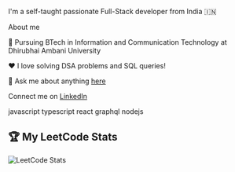              
              
 




I'm a self-taught passionate Full-Stack developer from India 🇮🇳

About me

💼 Pursuing BTech in Information and Communication Technology at Dhirubhai Ambani University

❤️ I love solving DSA problems and SQL queries!


💬 Ask me about anything [here](mailto:manavparekh3004@gmail.com)

Connect me on [LinkedIn](www.LinkedIn.com/in/manav-parekh-26313a253)

javascript typescript react graphql nodejs

## 🏆 My LeetCode Stats

![LeetCode Stats](https://leetcard.jacoblin.cool/manavtries?theme=dark&ext=contest)


<!--
**Manav-parekh/Manav-parekh** is a ✨ _special_ ✨ repository because its `README.md` (this file) appears on your GitHub profile.

Here are some ideas to get you started:

- 🔭 I’m currently working on ...
- 🌱 I’m currently learning ...
- 👯 I’m looking to collaborate on ...
- 🤔 I’m looking for help with ...
- 💬 Ask me about ...
- 📫 How to reach me: ...
- 😄 Pronouns: ...
- ⚡ Fun fact: ...
-->
